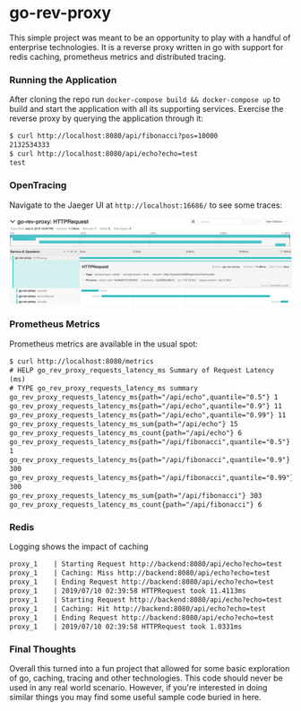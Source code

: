 # go-rev-proxy

This simple project was meant to be an opportunity to play with a handful of enterprise technologies.  It is a reverse proxy written in go with support for redis caching, prometheus metrics and distributed tracing.

### Running the Application

After cloning the repo run `docker-compose build && docker-compose up` to build and start the application with all its supporting services.  Exercise the reverse proxy by querying the application through it:

```
$ curl http://localhost:8080/api/fibonacci?pos=10000
2132534333
$ curl http://localhost:8080/api/echo?echo=test
test
```

### OpenTracing

Navigate to the Jaeger UI at `http://localhost:16686/` to see some traces:

![jaeger screenshot](./docs/jaeger.png)

### Prometheus Metrics

Prometheus metrics are available in the usual spot:

```
$ curl http://localhost:8080/metrics
# HELP go_rev_proxy_requests_latency_ms Summary of Request Latency (ms)
# TYPE go_rev_proxy_requests_latency_ms summary
go_rev_proxy_requests_latency_ms{path="/api/echo",quantile="0.5"} 1
go_rev_proxy_requests_latency_ms{path="/api/echo",quantile="0.9"} 11
go_rev_proxy_requests_latency_ms{path="/api/echo",quantile="0.99"} 11
go_rev_proxy_requests_latency_ms_sum{path="/api/echo"} 15
go_rev_proxy_requests_latency_ms_count{path="/api/echo"} 6
go_rev_proxy_requests_latency_ms{path="/api/fibonacci",quantile="0.5"} 1
go_rev_proxy_requests_latency_ms{path="/api/fibonacci",quantile="0.9"} 300
go_rev_proxy_requests_latency_ms{path="/api/fibonacci",quantile="0.99"} 300
go_rev_proxy_requests_latency_ms_sum{path="/api/fibonacci"} 303
go_rev_proxy_requests_latency_ms_count{path="/api/fibonacci"} 6
```

### Redis

Logging shows the impact of caching

```
proxy_1    | Starting Request http://backend:8080/api/echo?echo=test
proxy_1    | Caching: Miss http://backend:8080/api/echo?echo=test
proxy_1    | Ending Request http://backend:8080/api/echo?echo=test
proxy_1    | 2019/07/10 02:39:58 HTTPRequest took 11.4113ms
proxy_1    | Starting Request http://backend:8080/api/echo?echo=test
proxy_1    | Caching: Hit http://backend:8080/api/echo?echo=test
proxy_1    | Ending Request http://backend:8080/api/echo?echo=test
proxy_1    | 2019/07/10 02:39:58 HTTPRequest took 1.0331ms
```

### Final Thoughts

Overall this turned into a fun project that allowed for some basic exploration of go, caching, tracing and other technologies.  This code should never be used in any real world scenario.  However, if you're interested in doing similar things you may find some useful sample code buried in here.